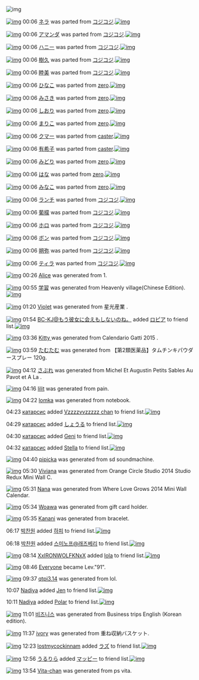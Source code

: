 ![img](http://gdrive-cdn.herokuapp.com/get/0B-nxIpt4DE2TdGhPalFPcFpSY0E/512px-barcode.png)

[![img](http://www.deviantsart.com/3f8d16d.png)](http://www.barcodekanojo.com/kanojo/3180708/%E3%83%8D%E3%83%A9) 00:06 [ネラ](http://www.barcodekanojo.com/kanojo/3180708/%E3%83%8D%E3%83%A9) was parted from [コジコジ](http://www.barcodekanojo.com/kanojo/3180708/%E3%83%8D%E3%83%A9).[![img](http://www.deviantsart.com/2dkh5sf.jpeg)](http://www.barcodekanojo.com/user/201286/%E3%82%B3%E3%82%B8%E3%82%B3%E3%82%B8) 

[![img](http://www.deviantsart.com/1qptln1.png)](http://www.barcodekanojo.com/kanojo/3181607/%E3%82%A2%E3%83%9E%E3%83%B3%E3%83%80) 00:06 [アマンダ](http://www.barcodekanojo.com/kanojo/3181607/%E3%82%A2%E3%83%9E%E3%83%B3%E3%83%80) was parted from [コジコジ](http://www.barcodekanojo.com/kanojo/3181607/%E3%82%A2%E3%83%9E%E3%83%B3%E3%83%80).[![img](http://www.deviantsart.com/2dkh5sf.jpeg)](http://www.barcodekanojo.com/user/201286/%E3%82%B3%E3%82%B8%E3%82%B3%E3%82%B8) 

[![img](http://www.deviantsart.com/ukgk74.png)](http://www.barcodekanojo.com/kanojo/3185019/%E3%83%8F%E3%83%8B%E3%83%BC) 00:06 [ハニー](http://www.barcodekanojo.com/kanojo/3185019/%E3%83%8F%E3%83%8B%E3%83%BC) was parted from [コジコジ](http://www.barcodekanojo.com/kanojo/3185019/%E3%83%8F%E3%83%8B%E3%83%BC).[![img](http://www.deviantsart.com/2dkh5sf.jpeg)](http://www.barcodekanojo.com/user/201286/%E3%82%B3%E3%82%B8%E3%82%B3%E3%82%B8) 

[![img](http://www.deviantsart.com/3f90nue.png)](http://www.barcodekanojo.com/kanojo/3185553/%E6%A8%B9%E4%B9%85) 00:06 [樹久](http://www.barcodekanojo.com/kanojo/3185553/%E6%A8%B9%E4%B9%85) was parted from [コジコジ](http://www.barcodekanojo.com/kanojo/3185553/%E6%A8%B9%E4%B9%85).[![img](http://www.deviantsart.com/2dkh5sf.jpeg)](http://www.barcodekanojo.com/user/201286/%E3%82%B3%E3%82%B8%E3%82%B3%E3%82%B8) 

[![img](http://www.deviantsart.com/2qm6t24.png)](http://www.barcodekanojo.com/kanojo/3185560/%E7%9D%A6%E7%BE%8E) 00:06 [睦美](http://www.barcodekanojo.com/kanojo/3185560/%E7%9D%A6%E7%BE%8E) was parted from [コジコジ](http://www.barcodekanojo.com/kanojo/3185560/%E7%9D%A6%E7%BE%8E).[![img](http://www.deviantsart.com/2dkh5sf.jpeg)](http://www.barcodekanojo.com/user/201286/%E3%82%B3%E3%82%B8%E3%82%B3%E3%82%B8) 

[![img](http://www.deviantsart.com/pl2q4b.png)](http://www.barcodekanojo.com/kanojo/2646698/%E3%81%B2%E3%81%AA%E3%81%93) 00:06 [ひなこ](http://www.barcodekanojo.com/kanojo/2646698/%E3%81%B2%E3%81%AA%E3%81%93) was parted from [zero](http://www.barcodekanojo.com/kanojo/2646698/%E3%81%B2%E3%81%AA%E3%81%93).[![img](http://www.deviantsart.com/2csu0d.jpeg)](http://www.barcodekanojo.com/user/209011/zero) 

[![img](http://www.deviantsart.com/tfb0dh.png)](http://www.barcodekanojo.com/kanojo/2716879/%E3%81%BF%E3%81%95%E3%81%8D) 00:06 [みさき](http://www.barcodekanojo.com/kanojo/2716879/%E3%81%BF%E3%81%95%E3%81%8D) was parted from [zero](http://www.barcodekanojo.com/kanojo/2716879/%E3%81%BF%E3%81%95%E3%81%8D).[![img](http://www.deviantsart.com/2csu0d.jpeg)](http://www.barcodekanojo.com/user/209011/zero) 

[![img](http://www.deviantsart.com/10si55k.png)](http://www.barcodekanojo.com/kanojo/2955967/%E3%81%97%E3%81%8A%E3%82%8A) 00:06 [しおり](http://www.barcodekanojo.com/kanojo/2955967/%E3%81%97%E3%81%8A%E3%82%8A) was parted from [zero](http://www.barcodekanojo.com/kanojo/2955967/%E3%81%97%E3%81%8A%E3%82%8A).[![img](http://www.deviantsart.com/2csu0d.jpeg)](http://www.barcodekanojo.com/user/209011/zero) 

[![img](http://www.deviantsart.com/pdmrqh.png)](http://www.barcodekanojo.com/kanojo/2983142/%E3%81%BE%E3%82%8A%E3%81%93) 00:06 [まりこ](http://www.barcodekanojo.com/kanojo/2983142/%E3%81%BE%E3%82%8A%E3%81%93) was parted from [zero](http://www.barcodekanojo.com/kanojo/2983142/%E3%81%BE%E3%82%8A%E3%81%93).[![img](http://www.deviantsart.com/2csu0d.jpeg)](http://www.barcodekanojo.com/user/209011/zero) 

[![img](http://www.deviantsart.com/1bs9j0i.png)](http://www.barcodekanojo.com/kanojo/2337575/%E3%82%AF%E3%83%9E%E3%83%BC) 00:06 [クマー](http://www.barcodekanojo.com/kanojo/2337575/%E3%82%AF%E3%83%9E%E3%83%BC) was parted from [caster](http://www.barcodekanojo.com/kanojo/2337575/%E3%82%AF%E3%83%9E%E3%83%BC).[![img](http://www.deviantsart.com/n3nut1.jpeg)](http://www.barcodekanojo.com/user/240377/caster) 

[![img](http://www.deviantsart.com/1ghl24o.png)](http://www.barcodekanojo.com/kanojo/2354427/%E6%9C%89%E5%B8%8C%E5%AD%90) 00:06 [有希子](http://www.barcodekanojo.com/kanojo/2354427/%E6%9C%89%E5%B8%8C%E5%AD%90) was parted from [caster](http://www.barcodekanojo.com/kanojo/2354427/%E6%9C%89%E5%B8%8C%E5%AD%90).[![img](http://www.deviantsart.com/n3nut1.jpeg)](http://www.barcodekanojo.com/user/240377/caster) 

[![img](http://www.deviantsart.com/1omn69k.png)](http://www.barcodekanojo.com/kanojo/2957437/%E3%81%BF%E3%81%A9%E3%82%8A) 00:06 [みどり](http://www.barcodekanojo.com/kanojo/2957437/%E3%81%BF%E3%81%A9%E3%82%8A) was parted from [zero](http://www.barcodekanojo.com/kanojo/2957437/%E3%81%BF%E3%81%A9%E3%82%8A).[![img](http://www.deviantsart.com/2csu0d.jpeg)](http://www.barcodekanojo.com/user/209011/zero) 

[![img](http://www.deviantsart.com/1e1a46o.png)](http://www.barcodekanojo.com/kanojo/2523503/%E3%81%AF%E3%81%AA) 00:06 [はな](http://www.barcodekanojo.com/kanojo/2523503/%E3%81%AF%E3%81%AA) was parted from [zero](http://www.barcodekanojo.com/kanojo/2523503/%E3%81%AF%E3%81%AA).[![img](http://www.deviantsart.com/2csu0d.jpeg)](http://www.barcodekanojo.com/user/209011/zero) 

[![img](http://www.deviantsart.com/3hioj8g.png)](http://www.barcodekanojo.com/kanojo/2556268/%E3%81%BF%E3%81%AA%E3%81%93) 00:06 [みなこ](http://www.barcodekanojo.com/kanojo/2556268/%E3%81%BF%E3%81%AA%E3%81%93) was parted from [zero](http://www.barcodekanojo.com/kanojo/2556268/%E3%81%BF%E3%81%AA%E3%81%93).[![img](http://www.deviantsart.com/2csu0d.jpeg)](http://www.barcodekanojo.com/user/209011/zero) 

[![img](http://www.deviantsart.com/19h3nb.png)](http://www.barcodekanojo.com/kanojo/3185558/%E3%83%A9%E3%83%B3%E3%83%81) 00:06 [ランチ](http://www.barcodekanojo.com/kanojo/3185558/%E3%83%A9%E3%83%B3%E3%83%81) was parted from [コジコジ](http://www.barcodekanojo.com/kanojo/3185558/%E3%83%A9%E3%83%B3%E3%83%81).[![img](http://www.deviantsart.com/2dkh5sf.jpeg)](http://www.barcodekanojo.com/user/201286/%E3%82%B3%E3%82%B8%E3%82%B3%E3%82%B8) 

[![img](http://www.deviantsart.com/3m14qil.png)](http://www.barcodekanojo.com/kanojo/3185551/%E8%91%A1%E6%AA%AC) 00:06 [葡檬](http://www.barcodekanojo.com/kanojo/3185551/%E8%91%A1%E6%AA%AC) was parted from [コジコジ](http://www.barcodekanojo.com/kanojo/3185551/%E8%91%A1%E6%AA%AC).[![img](http://www.deviantsart.com/2dkh5sf.jpeg)](http://www.barcodekanojo.com/user/201286/%E3%82%B3%E3%82%B8%E3%82%B3%E3%82%B8) 

[![img](http://www.deviantsart.com/14p5vgk.png)](http://www.barcodekanojo.com/kanojo/3184871/%E3%83%9B%E3%83%AD) 00:06 [ホロ](http://www.barcodekanojo.com/kanojo/3184871/%E3%83%9B%E3%83%AD) was parted from [コジコジ](http://www.barcodekanojo.com/kanojo/3184871/%E3%83%9B%E3%83%AD).[![img](http://www.deviantsart.com/2dkh5sf.jpeg)](http://www.barcodekanojo.com/user/201286/%E3%82%B3%E3%82%B8%E3%82%B3%E3%82%B8) 

[![img](http://www.deviantsart.com/2s0gc1r.png)](http://www.barcodekanojo.com/kanojo/2556416/%E3%83%9C%E3%83%B3) 00:06 [ボン](http://www.barcodekanojo.com/kanojo/2556416/%E3%83%9C%E3%83%B3) was parted from [コジコジ](http://www.barcodekanojo.com/kanojo/2556416/%E3%83%9C%E3%83%B3).[![img](http://www.deviantsart.com/2dkh5sf.jpeg)](http://www.barcodekanojo.com/user/201286/%E3%82%B3%E3%82%B8%E3%82%B3%E3%82%B8) 

[![img](http://www.deviantsart.com/e2jaof.png)](http://www.barcodekanojo.com/kanojo/2519136/%E6%9C%94%E5%BC%A5) 00:06 [朔弥](http://www.barcodekanojo.com/kanojo/2519136/%E6%9C%94%E5%BC%A5) was parted from [コジコジ](http://www.barcodekanojo.com/kanojo/2519136/%E6%9C%94%E5%BC%A5).[![img](http://www.deviantsart.com/2dkh5sf.jpeg)](http://www.barcodekanojo.com/user/201286/%E3%82%B3%E3%82%B8%E3%82%B3%E3%82%B8) 

[![img](http://www.deviantsart.com/3c18tfi.png)](http://www.barcodekanojo.com/kanojo/2516192/%E3%83%86%E3%82%A3%E3%83%A9) 00:06 [ティラ](http://www.barcodekanojo.com/kanojo/2516192/%E3%83%86%E3%82%A3%E3%83%A9) was parted from [コジコジ](http://www.barcodekanojo.com/kanojo/2516192/%E3%83%86%E3%82%A3%E3%83%A9).[![img](http://www.deviantsart.com/2dkh5sf.jpeg)](http://www.barcodekanojo.com/user/201286/%E3%82%B3%E3%82%B8%E3%82%B3%E3%82%B8) 

[![img](http://www.deviantsart.com/o7if81.png)](http://www.barcodekanojo.com/kanojo/3191351/Alice) 00:26 [Alice](http://www.barcodekanojo.com/kanojo/3191351/Alice) was generated from 1.

[![img](http://www.deviantsart.com/3gb6nbk.png)](http://www.barcodekanojo.com/kanojo/3191352/%E5%AD%A6%E7%BF%92) 00:55 [学習](http://www.barcodekanojo.com/kanojo/3191352/%E5%AD%A6%E7%BF%92) was generated from Heavenly village(Chinese Edition).[![img](http://www.deviantsart.com/17scrrp.jpeg)](http://www.barcodekanojo.com/product_images/barcode/6015710/1420386847/Heavenly%20village%28Chinese%20Edition%29.jpg) 

[![img](http://www.deviantsart.com/cuflu3.png)](http://www.barcodekanojo.com/kanojo/3191353/Violet) 01:20 [Violet](http://www.barcodekanojo.com/kanojo/3191353/Violet) was generated from 星光産業 .

[![img](http://www.deviantsart.com/2l905sv.jpeg)](http://www.barcodekanojo.com/user/276669/BC-KJ%40%E3%82%82%E3%81%86%E5%BD%BC%E5%A5%B3%E3%81%AB%E4%BC%9A%E3%81%88%E3%82%82%E3%81%97%E3%81%AA%E3%81%84%E3%81%AE%E3%81%AD%E3%80%82) 01:54 [BC-KJ@もう彼女に会えもしないのね。](http://www.barcodekanojo.com/user/276669/BC-KJ%40%E3%82%82%E3%81%86%E5%BD%BC%E5%A5%B3%E3%81%AB%E4%BC%9A%E3%81%88%E3%82%82%E3%81%97%E3%81%AA%E3%81%84%E3%81%AE%E3%81%AD%E3%80%82) added [ロピア](http://www.barcodekanojo.com/kanojo/406809/%E3%83%AD%E3%83%94%E3%82%A2) to friend list.[![img](http://www.deviantsart.com/1p9kgpf.png)](http://www.barcodekanojo.com/kanojo/406809/%E3%83%AD%E3%83%94%E3%82%A2) 

[![img](http://www.deviantsart.com/phriu.png)](http://www.barcodekanojo.com/kanojo/3191354/Kitty%20) 03:36 [Kitty ](http://www.barcodekanojo.com/kanojo/3191354/Kitty%20) was generated from Calendario Gatti 2015 .

[![img](http://www.deviantsart.com/3q75hbf.png)](http://www.barcodekanojo.com/kanojo/3191355/%E3%81%9F%E3%82%80%E3%81%9F%E3%82%80) 03:59 [たむたむ](http://www.barcodekanojo.com/kanojo/3191355/%E3%81%9F%E3%82%80%E3%81%9F%E3%82%80) was generated from 【第2類医薬品】タムチンキパウダースプレー 120g.

[![img](http://www.deviantsart.com/1s9tksk.png)](http://www.barcodekanojo.com/kanojo/3191356/%E3%81%95%E3%81%B6%E3%82%8C) 04:12 [さぶれ](http://www.barcodekanojo.com/kanojo/3191356/%E3%81%95%E3%81%B6%E3%82%8C) was generated from Michel Et Augustin Petits Sables Au Pavot et A La .

[![img](http://www.deviantsart.com/2qjik0u.png)](http://www.barcodekanojo.com/kanojo/3191357/lilit) 04:16 [lilit](http://www.barcodekanojo.com/kanojo/3191357/lilit) was generated from pain.

[![img](http://www.deviantsart.com/upu6p8.png)](http://www.barcodekanojo.com/kanojo/3191358/lomka) 04:22 [lomka](http://www.barcodekanojo.com/kanojo/3191358/lomka) was generated from notebook.

04:23 [катарсис](http://www.barcodekanojo.com/user/499496/%D0%BA%D0%B0%D1%82%D0%B0%D1%80%D1%81%D0%B8%D1%81) added [Vzzzzvvzzzzz chan](http://www.barcodekanojo.com/kanojo/2589190/Vzzzzvvzzzzz%20chan) to friend list.[![img](http://www.deviantsart.com/10o15nr.png)](http://www.barcodekanojo.com/kanojo/2589190/Vzzzzvvzzzzz%20chan) 

04:29 [катарсис](http://www.barcodekanojo.com/user/499496/%D0%BA%D0%B0%D1%82%D0%B0%D1%80%D1%81%D0%B8%D1%81) added [しょうる](http://www.barcodekanojo.com/kanojo/2189242/%E3%81%97%E3%82%87%E3%81%86%E3%82%8B) to friend list.[![img](http://www.deviantsart.com/22aci5q.png)](http://www.barcodekanojo.com/kanojo/2189242/%E3%81%97%E3%82%87%E3%81%86%E3%82%8B) 

04:30 [катарсис](http://www.barcodekanojo.com/user/499496/%D0%BA%D0%B0%D1%82%D0%B0%D1%80%D1%81%D0%B8%D1%81) added [Geni](http://www.barcodekanojo.com/kanojo/3056385/Geni) to friend list.[![img](http://www.deviantsart.com/1mp2vlr.png)](http://www.barcodekanojo.com/kanojo/3056385/Geni) 

04:32 [катарсис](http://www.barcodekanojo.com/user/499496/%D0%BA%D0%B0%D1%82%D0%B0%D1%80%D1%81%D0%B8%D1%81) added [Stella](http://www.barcodekanojo.com/kanojo/2537775/Stella) to friend list.[![img](http://www.deviantsart.com/15mlh1j.png)](http://www.barcodekanojo.com/kanojo/2537775/Stella) 

[![img](http://www.deviantsart.com/1uq50ke.png)](http://www.barcodekanojo.com/kanojo/3191359/pipicka) 04:40 [pipicka](http://www.barcodekanojo.com/kanojo/3191359/pipicka) was generated from sd soundmachine.

[![img](http://www.deviantsart.com/1fc6ns7.png)](http://www.barcodekanojo.com/kanojo/3191360/Viviana) 05:30 [Viviana](http://www.barcodekanojo.com/kanojo/3191360/Viviana) was generated from Orange Circle Studio 2014 Studio Redux Mini Wall C.

[![img](http://www.deviantsart.com/3mgvjbv.png)](http://www.barcodekanojo.com/kanojo/3191361/Nana) 05:31 [Nana](http://www.barcodekanojo.com/kanojo/3191361/Nana) was generated from Where Love Grows 2014 Mini Wall Calendar.

[![img](http://www.deviantsart.com/1vgkgu8.png)](http://www.barcodekanojo.com/kanojo/3191362/Woawa) 05:34 [Woawa](http://www.barcodekanojo.com/kanojo/3191362/Woawa) was generated from gift card holder.

[![img](http://www.deviantsart.com/eg6qqd.png)](http://www.barcodekanojo.com/kanojo/3191363/Kanani) 05:35 [Kanani](http://www.barcodekanojo.com/kanojo/3191363/Kanani) was generated from bracelet.

06:17 [박찬원](http://www.barcodekanojo.com/user/499521/%EB%B0%95%EC%B0%AC%EC%9B%90) added [하피](http://www.barcodekanojo.com/kanojo/2642759/%ED%95%98%ED%94%BC) to friend list.[![img](http://www.deviantsart.com/3d695lg.png)](http://www.barcodekanojo.com/kanojo/2642759/%ED%95%98%ED%94%BC) 

06:18 [박찬원](http://www.barcodekanojo.com/user/499521/%EB%B0%95%EC%B0%AC%EC%9B%90) added [스미노프@래즈베리](http://www.barcodekanojo.com/kanojo/897515/%EC%8A%A4%EB%AF%B8%EB%85%B8%ED%94%84%40%EB%9E%98%EC%A6%88%EB%B2%A0%EB%A6%AC) to friend list.[![img](http://www.deviantsart.com/3359e66.png)](http://www.barcodekanojo.com/kanojo/897515/%EC%8A%A4%EB%AF%B8%EB%85%B8%ED%94%84%40%EB%9E%98%EC%A6%88%EB%B2%A0%EB%A6%AC) 

[![img](http://www.deviantsart.com/8loce.jpeg)](http://www.barcodekanojo.com/user/499523/XxIRONWOLFKNxX) 08:14 [XxIRONWOLFKNxX](http://www.barcodekanojo.com/user/499523/XxIRONWOLFKNxX) added [lola](http://www.barcodekanojo.com/kanojo/2408127/lola) to friend list.[![img](http://www.deviantsart.com/1kfpkjj.png)](http://www.barcodekanojo.com/kanojo/2408127/lola) 

[![img](http://www.deviantsart.com/3cp16cr.jpeg)](http://www.barcodekanojo.com/user/229080/Everyone) 08:46 [Everyone](http://www.barcodekanojo.com/user/229080/Everyone) became Lev."91".

[![img](http://www.deviantsart.com/30ll6hj.png)](http://www.barcodekanojo.com/kanojo/3191364/qtpi3.14) 09:37 [qtpi3.14](http://www.barcodekanojo.com/kanojo/3191364/qtpi3.14) was generated from lol.

10:07 [Nadiya](http://www.barcodekanojo.com/user/499524/Nadiya) added [Jen](http://www.barcodekanojo.com/kanojo/2401157/Jen) to friend list.[![img](http://www.deviantsart.com/1n7dung.png)](http://www.barcodekanojo.com/kanojo/2401157/Jen) 

10:11 [Nadiya](http://www.barcodekanojo.com/user/499524/Nadiya) added [Polar](http://www.barcodekanojo.com/kanojo/2622330/Polar) to friend list.[![img](http://www.deviantsart.com/sde12u.png)](http://www.barcodekanojo.com/kanojo/2622330/Polar) 

[![img](http://www.deviantsart.com/bc0jl9.png)](http://www.barcodekanojo.com/kanojo/3191365/%EB%B9%84%EC%A6%88%EB%8B%88%EC%8A%A4) 11:01 [비즈니스](http://www.barcodekanojo.com/kanojo/3191365/%EB%B9%84%EC%A6%88%EB%8B%88%EC%8A%A4) was generated from Business trips English (Korean edition).

[![img](http://www.deviantsart.com/2q2h95n.png)](http://www.barcodekanojo.com/kanojo/3191366/ivory) 11:37 [ivory](http://www.barcodekanojo.com/kanojo/3191366/ivory) was generated from 重ね収納バスケット.

[![img](http://www.deviantsart.com/20l08n9.jpeg)](http://www.barcodekanojo.com/user/499526/lostmycockinnam) 12:23 [lostmycockinnam](http://www.barcodekanojo.com/user/499526/lostmycockinnam) added [ラズ](http://www.barcodekanojo.com/kanojo/45168/%E3%83%A9%E3%82%BA) to friend list.[![img](http://www.deviantsart.com/svdpkt.png)](http://www.barcodekanojo.com/kanojo/45168/%E3%83%A9%E3%82%BA) 

[![img](http://www.deviantsart.com/18q9sob.jpeg)](http://www.barcodekanojo.com/user/216695/%E3%81%86%E3%82%8B%E3%82%8A%E3%82%89) 12:56 [うるりら](http://www.barcodekanojo.com/user/216695/%E3%81%86%E3%82%8B%E3%82%8A%E3%82%89) added [マッピー](http://www.barcodekanojo.com/kanojo/1373077/%E3%83%9E%E3%83%83%E3%83%94%E3%83%BC) to friend list.[![img](http://www.deviantsart.com/3rmaha.png)](http://www.barcodekanojo.com/kanojo/1373077/%E3%83%9E%E3%83%83%E3%83%94%E3%83%BC) 

[![img](http://www.deviantsart.com/1qg0r45.png)](http://www.barcodekanojo.com/kanojo/3191367/Vita-chan) 13:54 [Vita-chan](http://www.barcodekanojo.com/kanojo/3191367/Vita-chan) was generated from ps vita.

